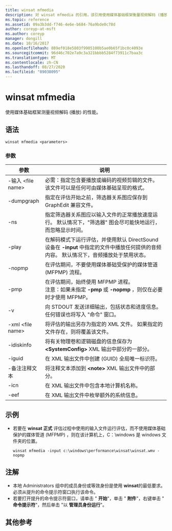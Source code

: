 ```yaml
---
title: winsat mfmedia
description: 对 winsat mfmedia 的引用，该引用使用媒体基础框架衡量视频解码 (播放) 的性能。
ms.topic: reference
ms.assetid: 09a3b3dd-f746-4e6e-b684-76a9bde0c78d
author: coreyp-at-msft
ms.author: coreyp
manager: dongill
ms.date: 10/16/2017
ms.openlocfilehash: 889ef018e5803f9905100b5ae0b65f1bc0c4093e
ms.sourcegitcommit: 96d46c702e7a9c3a321bbbb5284f73911c7baa3c
ms.translationtype: MT
ms.contentlocale: zh-CN
ms.lasthandoff: 08/27/2020
ms.locfileid: "89038095"
---
```

# <a name="winsat-mfmedia"></a>winsat mfmedia



使用媒体基础框架测量视频解码 (播放) 的性能。



## <a name="syntax"></a>语法

```
winsat mfmedia <parameters>
```

### <a name="parameters"></a>参数

|参数|说明|
|----------|-----------|
|-输入 \<file name>|必需：指定包含要播放或编码的视频剪辑的文件。 该文件可以是任何可由媒体基础呈现的格式。|
|-dumpgraph|指定在评估开始之前，筛选器关系图应保存到 GraphEdit 兼容文件。|
|-ns|指定筛选器关系图应以输入文件的正常播放速度运行。 默认情况下，"筛选器" 图会尽可能快地运行，而忽略显示时间。|
|-play|在解码模式下运行评估，并使用默认 DirectSound 设备在 **-input** 中指定的文件中播放任何提供的音频内容。 默认情况下，音频播放处于禁用状态。|
|-nopmp|在评估期间，不要使用媒体基础受保护的媒体管道 (MFPMP) 流程。|
|-pmp|在评估期间，始终使用 MFPMP 进程。</br>注意：如果未指定 **-pmp** 或 **-nopmp** ，则仅在必要时才使用 MFPMP。|
|-v|向 STDOUT 发送详细输出，包括状态和进度信息。 任何错误也将写入 "命令" 窗口。|
|-xml \<file name>|将评估的输出另存为指定的 XML 文件。 如果指定的文件存在，则将覆盖该文件。|
|-idiskinfo|将有关物理卷和逻辑磁盘的信息保存为 **\<SystemConfig>** XML 输出中部分的一部分。|
|-iguid|在 XML 输出文件中创建 (GUID) 全局唯一标识符。|
|-备注注释文本|将注释文本添加到 **\<note>** XML 输出文件中的部分。|
|-icn|在 XML 输出文件中包含本地计算机名称。|
|-eef|在 XML 输出文件中枚举额外的系统信息。|

## <a name="examples"></a>示例

- 若要在 **winsat 正式** 评估过程中使用的输入文件运行评估，而不使用媒体基础保护的媒体管道 (MFPMP) ，则在该计算机上，C：\windows 是 windows 文件夹的位置。
  ```
  winsat mfmedia -input c:\windows\performance\winsat\winsat.wmv -nopmp
  ```

## <a name="remarks"></a>注解

-   本地 Administrators 组中的成员身份或等效身份是使用 **winsat**的最低要求。 必须从提升的命令提示符窗口执行该命令。
-   若要打开提升的命令提示符窗口，请单击 " **开始**"，单击 " **附件**"，右键单击 " **命令提示符**"，然后单击 "以 **管理员身份运行**"。

## <a name="additional-references"></a>其他参考

